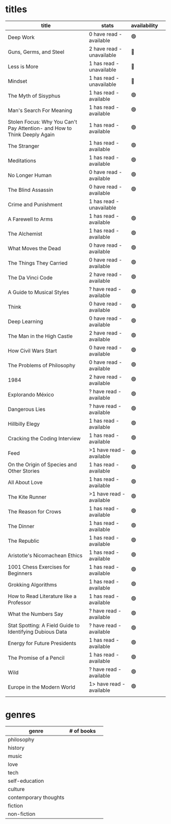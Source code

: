 # titles
| title | stats | availability |  |
| ---- | ---- | ---- | ---- |
| Deep Work | 0 have read - available | 🟢 |  |
| Guns, Germs, and Steel | 2 have read - unavailable | 🔴 |  |
| Less is More | 1 has read - unavailable | 🔴 |  |
| Mindset | 1 has read - unavailable | 🔴 |  |
| The Myth of Sisyphus | 1 has read - available | 🟢 |  |
| Man's Search For Meaning | 1 has read - available | 🟢<br> |  |
| Stolen Focus: Why You Can't Pay Attention- and How to Think Deeply Again | 1 has read - available | 🟢<br> |  |
| The Stranger | 1 has read - available | 🟢<br> |  |
| Meditations | 1 has read - available | 🟢<br> |  |
| No Longer Human | 0 have read - available | 🟢<br> |  |
| The Blind Assassin | 0 have read - available | 🟢<br> |  |
| Crime and Punishment | 1 has read - unavailable |  |  |
| A Farewell to Arms | 1 has read - available | 🟢<br> |  |
| The Alchemist | 1 has read - available | 🟢<br> |  |
| What Moves the Dead | 0 have read - available | 🟢<br> |  |
| The Things They Carried | 0 have read - available | 🟢<br> |  |
| The Da Vinci Code | 2 have read - available | 🟢<br> |  |
| A Guide to Musical Styles | ? have read - available | 🟢<br> |  |
| Think | 0 have read - available | 🟢<br> |  |
| Deep Learning | 0 have read - available | 🟢<br> |  |
| The Man in the High Castle | 2 have read - available | 🟢<br> |  |
| How Civil Wars Start | 0 have read - available | 🟢<br> |  |
| The Problems of Philosophy | 0 have read - available | 🟢<br> |  |
| 1984 | 2 have read - available | 🟢<br> |  |
| Explorando México | ? have read - available | 🟢<br> |  |
| Dangerous Lies | ? have read - available | 🟢<br> |  |
| Hillbilly Elegy | 1 has read - available | 🟢<br> |  |
| Cracking the Coding Interview | 1 has read - available | 🟢<br> |  |
| Feed | >1 have read - available | 🟢<br> |  |
| On the Origin of Species and Other Stories | 1 has read - available | 🟢<br> |  |
| All About Love | 1 has read - available | 🟢<br> |  |
| The Kite Runner | >1 have read - available | 🟢<br> |  |
| The Reason for Crows | 1 has read - available | 🟢<br> |  |
| The Dinner | 1 has read - available | 🟢<br> |  |
| The Republic | 1 has read - available | 🟢<br> |  |
| Aristotle's Nicomachean Ethics | 1 has read - available | 🟢<br> |  |
| 1001 Chess Exercises for Beginners | 1 has read - available | 🟢<br> |  |
| Grokking Algorithms | 1 has read - available | 🟢<br> |  |
| How to Read Literature like a Professor | 1 has read - available | 🟢<br> |  |
| What the Numbers Say | ? have read - available | 🟢<br> |  |
| Stat Spotting: A Field Guide to Identifying Dubious Data | ? have read - available | 🟢<br> |  |
| Energy for Future Presidents | 1 has read - available | 🟢<br> |  |
| The Promise of a Pencil | 1 has read - available | 🟢<br> |  |
| Wild | ? have read - available | 🟢<br> |  |
| Europe in the Modern World | 1> have read - available | 🟢<br> |  |
|  |  |  |  |
# genres
| genre | # of books | |
| -------- | -------- | -------- |
| philosophy |  |
| history |  |
| music |  |
| love |  |
| tech |  |
| self-education |  |
| culture |  |
| contemporary thoughts |  |
| fiction |  |
| non-fiction |  |


